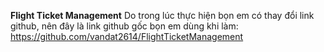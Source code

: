 **Flight Ticket Management**
Do trong lúc thực hiện bọn em có thay đổi link github, nên đây là link github gốc bọn em dùng khi làm: https://github.com/vandat2614/FlightTicketManagement

